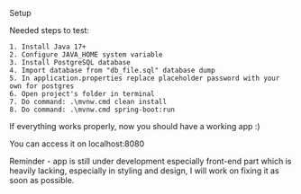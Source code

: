 Setup

Needed steps to test:

    1. Install Java 17+ 
    2. Configure JAVA_HOME system variable
    3. Install PostgreSQL database
    4. Import database from "db_file.sql" database dump
    5. In application.properties replace placeholder password with your own for postgres
    6. Open project's folder in terminal
    7. Do command: .\mvnw.cmd clean install
    8. Do command: .\mvnw.cmd spring-boot:run

If everything works properly, now you should have a working app :)

You can access it on localhost:8080

Reminder - app is still under development especially front-end part which is heavily lacking,
especially in styling and design, I will work on fixing it as soon as possible.